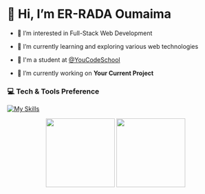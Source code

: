 # 👋 Hi, I’m ER-RADA Oumaima

- 👀 I’m interested in Full-Stack Web Development
- 🌱 I’m currently learning and exploring various web technologies
- 🏫 I'm a student at [@YouCodeSchool](https://github.com/YouCodeSchool)


- :telescope: I’m currently working on <strong>Your Current Project</strong>

### 💻 Tech & Tools Preference
[![My Skills](https://skills.thijs.gg/icons?i=html,css,js,php,python,java,git)](https://skills.thijs.gg)

<p align="center">
  <img src="https://github-readme-stats.vercel.app/api/top-langs/?username=erradaoumaimaa&layout=compact&title_color=fff&text_color=fff&bg_color=0D1117" height="160px" />
  <img src="https://github-readme-stats.vercel.app/api?username=erradaoumaimaa&title_color=fff&text_color=fff&icon_color=F7DF1E&bg_color=0D1117&show_icons=true" height="160px"/>
</p>
